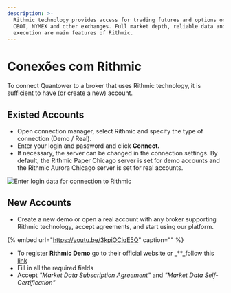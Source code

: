 ```yaml
---
description: >-
  Rithmic technology provides access for trading futures and options on CME,
  CBOT, NYMEX and other exchanges. Full market depth, reliable data and great
  execution are main features of Rithmic.
---
```


# Conexões com Rithmic

To connect Quantower to a broker that uses Rithmic technology, it is sufficient to have \(or create a new\) account.

## Existed Accounts

* Open connection manager, select Rithmic and specify the type of connection \(Demo / Real\). 
* Enter your login and password and click **Connect.**
* If necessary, the server can be changed in the connection settings. By default, the Rithmic Paper Chicago server is set for demo accounts and the Rithmic Aurora Chicago server is set for real accounts.

![Enter login data for connection to Rithmic](../.gitbook/assets/rithmic-connection.png)

## New Accounts

* Create a new demo or open a real account with any broker supporting Rithmic technology, accept agreements, and start using our platform.

{% embed url="https://youtu.be/3kpiOCiqE5Q" caption="" %}

* To register **Rithmic Demo** go to their official website or _\*\*_follow this [link](https://rithmic.com/demo.html#sign-up)
* Fill in all the required fields
* Accept _"Market Data Subscription Agreement"_ and _"Market Data Self-Certification"_

